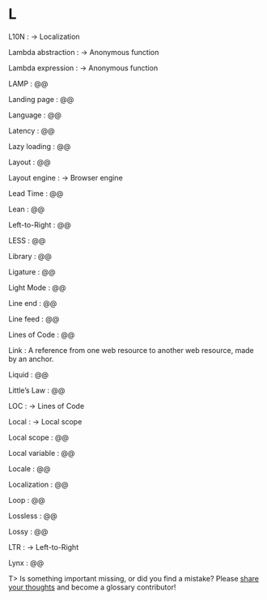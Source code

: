 # L

L10N
: → Localization

Lambda abstraction
: → Anonymous function

Lambda expression
: → Anonymous function

LAMP
: @@

Landing page
: @@

Language
: @@

Latency
: @@

Lazy loading
: @@

Layout
: @@

Layout engine
: → Browser engine

Lead Time
: @@

Lean
: @@

Left-to-Right
: @@

LESS
: @@

Library
: @@

Ligature
: @@

Light Mode
: @@

Line end
: @@

Line feed
: @@

Lines of Code
: @@

Link
: A reference from one web resource to another web resource, made by an anchor.

Liquid
: @@

Little’s Law
: @@

LOC
: → Lines of Code

Local
: → Local scope

Local scope
: @@

Local variable
: @@

Locale
: @@

Localization
: @@

Loop
: @@

Lossless
: @@

Lossy
: @@

LTR
: → Left-to-Right

Lynx
: @@

T> Is something important missing, or did you find a mistake? Please [share your thoughts](https://github.com/j9t/web-development-glossary/blob/master/manuscript/l.md) and become a glossary&nbsp;contributor!